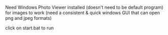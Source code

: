 Need Windows Photo Viewer installed (doesn't need to be default program) for images to work (need a consistent & quick windows GUI that can open png and jpeg formats)

click on start.bat to run